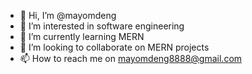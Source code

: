 - 👋 Hi, I’m @mayomdeng
- 👀 I’m interested in software engineering
- 🌱 I’m currently learning MERN
- 💞️ I’m looking to collaborate on MERN projects
- 📫 How to reach me on mayomdeng8888@gmail.com

<!---
mayomdeng/mayomdeng is a ✨ special ✨ repository because its `README.md` (this file) appears on your GitHub profile.
You can click the Preview link to take a look at your changes.
--->
